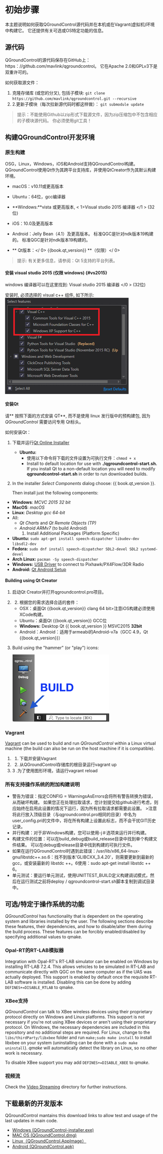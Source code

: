 # 初始步骤

本主题说明如何获取QGroundControl源代码并在本机或在Vagrant(虚拟机)环境中构建它。 它还提供有关可选或OS特定功能的信息。

## 源代码 

QGroundControl的源代码保存在GitHub上：https：//github.com/mavlink/qgroundcontrol。 它在Apache 2.0和GPLv3下是双重许可的。

如何获取源文件：

1. 克隆存储库 (或您的分叉), 包括子模块: ```git clone https://github.com/mavlink/qgroundcontrol.git --recursive```
2. 2.更新子模块（每次拉新源代码时都这样做）： ```git submodule update```

> 提示：不能使用Github以zip形式下载源文件，因为zip压缩包中不包含相应的子模块源代码。 你必须使用git工具！

## 构建QGroundControl开发环境

### 原生构建

OSG，Linux，Windows，iOS和Android支持QGroundControl构建。 QGroundControl使用Qt作为其跨平台支持库，并使用QtCreator作为其默认构建环境。

* macOS：v10.11或更高版本
* Ubuntu：64位，gcc编译器
* **Windows:**vista 或更高版本, < 1>Visual studio 2015 编译器 </1 > (32位)
* iOS：10.0及更高版本
* Android：Jelly Bean（4.1）及更高版本。 标准QGC是针对ndk版本19构建的。 标准QGC是针对ndk版本19构建的。
* ** Qt版本：</ 0> {{book.qt_version}} **（仅限）</ 0> <!-- NOTE {{ book.qt_version }} is set in the variables section of gitbook file https://github.com/mavlink/qgc-dev-guide/blob/master/book.json --></li> </ul> 
    
    > 提示: 有关更多信息，请参阅：Qt 5支持的平台列表。
    
    #### 安装 visual studio 2015 (仅限 windows) {#vs2015}
    
    windows 编译器可以在这里找到: Visual studio 2015 编译器 </0 > (32位)</p> 
    
    安装时, 必须选择的 visual c++ 组件, 如下所示: ![Visual Studio 2015 - Select all Visual C++ Components](../../assets/getting_started/vs_2015_select_features.png)
    
    #### 安装Qt
    
    请** 按照下面的方式安装 QT**, 而不是使用 linux 发行版中的预构建包, 因为 *QGroundControl* 需要访问专用 Qt标头。
    
    如何安装Qt：
    
    1. 下载并运行[Qt Online Installer](http://www.qt.io/download-open-source) 
        * **Ubuntu:** 
            * 使用以下命令将下载的文件设置为可执行文件：`chmod + x` 
            * Install to default location for use with **./qgroundcontrol-start.sh.** If you install Qt to a non-default location you will need to modify **qgroundcontrol-start.sh** in order to run downloaded builds.
    
    2. In the installer *Select Components* dialog choose: {{ book.qt_version }}.
        
        Then install just the following components:
    
    * **Windows**: *MCVC 2015 32 bit*
    * **MacOS**: *macOS*
    * **Linux**: *Desktop gcc 64-bit*
    * All: 
        * *Qt Charts* and *Qt Remote Objects (TP)*
        * *Android ARMv7* (to build Android) 
            1. Install Additional Packages (Platform Specific)
    * **Ubuntu:** `sudo apt-get install speech-dispatcher libudev-dev libsdl2-dev`
    * **Fedora:** `sudo dnf install speech-dispatcher SDL2-devel SDL2 systemd-devel`
    * **Arch Linux:** `pacman -Sy speech-dispatcher`
    * **Windows:** [USB Driver](http://www.pixhawk.org/firmware/downloads) to connect to Pixhawk/PX4Flow/3DR Radio
    * **Android:** [Qt Android Setup](http://doc.qt.io/qt-5/androidgs.html)
    
    #### Building using Qt Creator
    
    1. 启动Qt Creator并打开qgroundcontrol.pro项目。
    2. 2. 根据您的需求选择合适的套件： 
        * OSX：桌面Qt {{book.qt_version}} clang 64 bit>注意iOS构建必须使用XCode构建。
        * Ubuntu：桌面Qt {{book.qt_version}} GCC位
        * **Windows:** Desktop Qt {{ book.qt_version }} MSVC2015 **32bit**
        * Android：Android：适用于armeabi的Android-v7a（GCC 4.9，Qt {{book.qt_version}}）
    
    3. Build using the "hammer" (or "play") icons:
        
        ![QtCreator Build Button](../../assets/getting_started/qt_creator_build_qgc.png)
    
    ### Vagrant
    
    [Vagrant](https://www.vagrantup.com/) can be used to build and run *QGroundControl* within a Linux virtual machine (the build can also be run on the host machine if it is compatible).
    
    1. 1. 下载并安装Vagrant
    2. 2. 从QGroundControl存储库的根目录运行vagrant up
    3. 3 .为了使用图形环境，请运行vagrant reload
    
    ### 所有支持操作系统的附加构建说明
    
    * 警告为错误：指定CONFIG = WarningsAsErrors会将所有警告转换为错误，从而破坏构建。 如果您正在处理拉取请求，您计划提交给github进行考虑，则应始终在启用此设置的情况下运行，因为所有拉取请求都需要此设置。 >注意将此行放入顶级目录（与qgroundcontrol.pro相同的目录）中名为user_config.pri的文件中，将在所有构建上设置此标志，而不会干扰GIT历史记录。
    * 并行构建：对于非Windows构建，您可以使用-j＃选项来运行并行构建。
    * 构建文件的位置：可以在build_debug或build_release目录中找到单个构建文件结果。 可以在debug或release目录中找到构建的可执行文件。
    * 如果在运行QGroundControl时遇到此错误：/usr/lib/x86_64-linux-gnu/libstdc++.so.6：找不到版本'GLIBCXX_3.4.20'，则需要更新到最新的gcc，或安装最新的 libstdc ++。6使用：sudo apt-get install libstdc ++ 6。
    * 单元测试：要运行单元测试，使用UNITTEST_BUILD定义构建调试模式，然后在运行测试之前将deploy / qgroundcontrol-start.sh脚本复制到调试目录中。
    
    ## 可选/特定于操作系统的功能
    
    *QGroundControl* has functionality that is dependent on the operating system and libraries installed by the user. The following sections describe these features, their dependencies, and how to disable/alter them during the build process. These features can be forcibly enabled/disabled by specifying additional values to qmake.
    
    ### Opal-RT的RT-LAB模拟器
    
    Integration with Opal-RT's RT-LAB simulator can be enabled on Windows by installing RT-LAB 7.2.4. This allows vehicles to be simulated in RT-LAB and communicate directly with QGC on the same computer as if the UAS was actually deployed. This support is enabled by default once the requisite RT-LAB software is installed. Disabling this can be done by adding `DEFINES+=DISABLE_RTLAB` to qmake.
    
    ### XBee支持
    
    *QGroundControl* can talk to XBee wireless devices using their proprietary protocol directly on Windows and Linux platforms. This support is not necessary if you're not using XBee devices or aren't using their proprietary protocol. On Windows, the necessary dependencies are included in this repository and no additional steps are required. For Linux, change to the `libs/thirdParty/libxbee` folder and run `make;sudo make install` to install libxbee on your system (uninstalling can be done with a `sudo make uninstall`). *qmake* will automatically detect the library on Linux, so no other work is necessary.
    
    To disable XBee support you may add `DEFINES+=DISABLE_XBEE` to *qmake*.
    
    ### 视频流 
    
    Check the [Video Streaming](https://github.com/mavlink/qgroundcontrol/tree/master/src/VideoStreaming) directory for further instructions.
    
    ## 下载最新的开发版本
    
    QGroundControl mantains this download links to allow test and usage of the last updates in main code.
    
    * [Windows (QGroundControl-installer.exe)](https://s3-us-west-2.amazonaws.com/qgroundcontrol/builds/master/QGroundControl-installer.exe)
    * [MAC OS (QGroundControl.dmg)](https://s3-us-west-2.amazonaws.com/qgroundcontrol/builds/master/QGroundControl.dmg)
    * [Linux（QGroundControl.AppImage）](https://s3-us-west-2.amazonaws.com/qgroundcontrol/builds/master/QGroundControl.AppImage)
    * [Android (QGroundControl.apk)](https://s3-us-west-2.amazonaws.com/qgroundcontrol/builds/master/QGroundControl.apk)